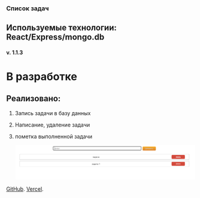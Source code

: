 ### Список задач

## Используемые технологии: React/Express/mongo.db

#### v. 1.1.3

# В разработке

## Реализовано:

1. Запись задачи в базу данных
2. Написание, удаление задачи
3. пометка выполненной задачи

   ![img](./img.png)

[GitHub](https://github.com/den10004/Todo_MERN).
[Vercel](https://todo-mern-vmnc.vercel.app/).
